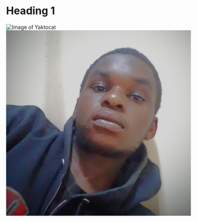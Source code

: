 # Heading 1
![Image of Yaktocat](https://octodex.github.com/images/yaktocat.png)
![Image of Mwakanemela kayange](https://github.com/Mwakanemela/introduction-to-github/blob/start-markdown/me.jpg)
